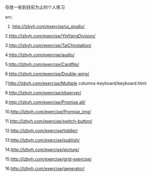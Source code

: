 存放一些到目前为止的个人练习


src:
  1. http://lzbyh.com/exercise/ui_studio/
  
  2.http://lzbyh.com/exercise/YinYangDivision/
  
  3.http://lzbyh.com/exercise/TaiChirotation/
  
  4.http://lzbyh.com/exercise/audio/
  
  5.http://lzbyh.com/exercise/Cardflip/
  
  6.http://lzbyh.com/exercise/Double-wing/
  
  7.http://lzbyh.com/exercise/Multiple columns-keyboard/keyboard.html
  
  8.http://lzbyh.com/exercise/observer/
  
  9.http://lzbyh.com/exercise/Promise.all/
  
  10.http://lzbyh.com/exercise/Promise_img/
  
  11.http://lzbyh.com/exercise/switch-button/
  
  12.http://lzbyh.com/exercise/tiddler/
  
  13.http://lzbyh.com/exercise/publish/
  
  14.http://lzbyh.com/exercise/picture/
  
  15.http://lzbyh.com/exercise/grid-exercise/
  
  16.http://lzbyh.com/exercise/generator/
